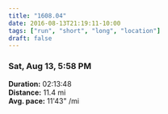 ```yaml
---
title: "1608.04"
date: 2016-08-13T21:19:11-10:00
tags: ["run", "short", "long", "location"]
draft: false
---
```


### Sat, Aug 13, 5:58 PM

**Duration:** 02:13:48  
**Distance:** 11.4 mi  
**Avg. pace:** 11'43" /mi